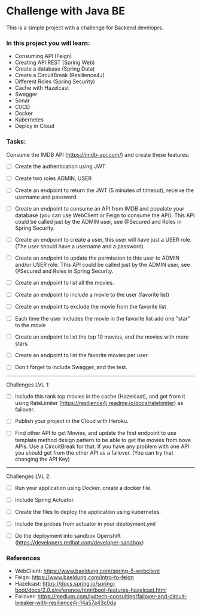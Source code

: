 # Challenge with Java BE

This is a simple project with a challenge for Backend developrs.

### In this project you will learn:

* Consuming API (Feign)
* Creating API REST (Spring Web)
* Create a database (Spring Data)
* Create a CircuitBreak (Resilience4J)
* Different Roles (Spring Security)
* Cache with Hazelcast
* Swagger
* Sonar
* CI/CD
* Docker
* Kubernetes
* Deploy in Cloud

### Tasks: 


Consume the IMDB API (https://imdb-api.com/) and create these features:

- [ ] Create the authentication using JWT
- [ ] Create two roles ADMIN, USER
- [ ] Create an endpoint to return the JWT (5 minutes of timeout), receive the username and password
- [ ] Create an endpoint to consume an API from IMDB and populate your database (you can use WebClient or Feign to consume the API). This API could be called just by the ADMIN user, see @Secured and Roles in Spring Security.
- [ ] Create an endpoint to create a user, this user will have just a USER role. (The user should have a username and a password)
- [ ] Create an endpoint to update the permission to this user to ADMIN and/or USER role. This API could be called just by the ADMIN user, see @Secured and Roles in Spring Security.
- [ ] Create an endpoint to list all the movies.
- [ ] Create an endpoint to include a movie to the user (favorite list)
- [ ] Create an endpoint to exclude the movie from the favorite list
- [ ] Each time the user includes the movie in the favorite list add one "star" to the movie
- [ ] Create an endpoint to list the top 10 movies, and the movies with more stars.
- [ ] Create an endpoint to list the favorite movies per user.
- [ ]  Don't forget to include Swagger, and the test.


----------

Challenges LVL 1:

- [ ] Include this rank top movies in the cache (Hazelcast), and get from it using RateLimiter (https://resilience4j.readme.io/docs/ratelimiter) as failover. 
- [ ]  Publish your project in the Cloud with Heroku.
- [ ]  Find other API to get Movies, and update the first endpoint to use template method design pattern to be able to get the movies from bove APIs. Use a CircuitBreak for that. If you have any problem with one API you should get from the other API as a failover. (You can try that changing the API Key)


----------

Challenges LVL 2:


- [ ] Run your application using Docker, create a docker file.
- [ ] Include Spring Actuator.
- [ ] Create the files to deploy the application using kubernetes.
- [ ] Include the probes from actuator in your deployment.yml
- [ ] Do the deployment into sandbox Openshift (https://developers.redhat.com/developer-sandbox)


### References

* WebClient: https://www.baeldung.com/spring-5-webclient
* Feign: https://www.baeldung.com/intro-to-feign
* Hazelcast: https://docs.spring.io/spring-boot/docs/2.0.x/reference/html/boot-features-hazelcast.html
* Failover: https://medium.com/lydtech-consulting/failover-and-circuit-breaker-with-resilience4j-14a57a43c0da
